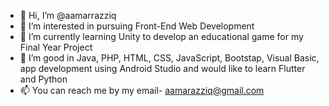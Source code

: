 - 👋 Hi, I’m @aamarrazziq
- 👀 I’m interested in pursuing Front-End Web Development
- 🌱 I’m currently learning Unity to develop an educational game for my Final Year Project
- 💞️ I’m good in Java, PHP, HTML, CSS, JavaScript, Bootstap, Visual Basic, app development using Android Studio and would like to learn Flutter and Python 
- 📫 You can reach me by my email- aamarazziq@gmail.com

<!---
aamarrazziq/aamarrazziq is a ✨ special ✨ repository because its `README.md` (this file) appears on your GitHub profile.
You can click the Preview link to take a look at your changes.
--->
